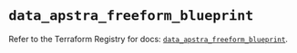 # `data_apstra_freeform_blueprint`

Refer to the Terraform Registry for docs: [`data_apstra_freeform_blueprint`](https://registry.terraform.io/providers/juniper/apstra/0.94.0/docs/data-sources/freeform_blueprint).

